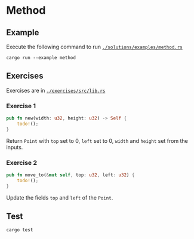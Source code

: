 # Method

## Example

Execute the following command to run [`./solutions/examples/method.rs`](./solutions/examples/method.rs)

```shell
cargo run --example method
```

## Exercises

Exercises are in [`./exercises/src/lib.rs`](./exercises/src/lib.rs)

### Exercise 1

```rust
pub fn new(width: u32, height: u32) -> Self {
    todo!();
}
```

Return `Point` with `top` set to 0, `left` set to 0, `width` and `height` set from the inputs.

### Exercise 2

```rust
pub fn move_to(&mut self, top: u32, left: u32) {
    todo!();
}
```

Update the fields `top` and `left` of the `Point`.

## Test

```shell
cargo test
```
